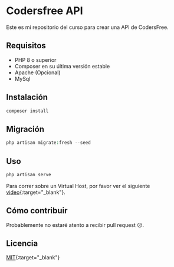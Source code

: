 # Codersfree API

Este es mi repositorio del curso para crear una API de CodersFree.

## Requisitos

* PHP 8 o superior
* Composer en su última versión estable
* Apache (Opcional)
* MySql

## Instalación

```php
composer install
```

## Migración

```php
php artisan migrate:fresh --seed
```

## Uso

```php
php artisan serve
```

Para correr sobre un Virtual Host, por favor ver el siguiente [video](https://www.youtube.com/watch?v=HzygRlPmYQc){:target="_blank"}.

## Cómo contribuir

Probablemente no estaré atento a recibir pull request 😥.

## Licencia

[MIT](https://choosealicense.com/licenses/mit/){:target="_blank"}